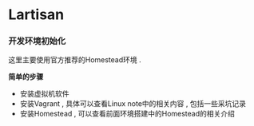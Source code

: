 # Lartisan

### 开发环境初始化

这里主要使用官方推荐的Homestead环境 .

**简单的步骤**

* 安装虚拟机软件
* 安装Vagrant , 具体可以查看Linux note中的相关内容 , 包括一些采坑记录
* 安装Homestead , 可以查看前面环境搭建中的Homestead的相关介绍





